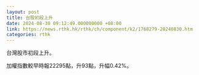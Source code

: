 ```yaml
---
layout: post
title: 台股初段上升
date: 2024-08-30 09:12:49.000000000 +08:00
link: https://news.rthk.hk/rthk/ch/component/k2/1768279-20240830.htm
categories: rthk
---
```


台灣股市初段上升。

加權指數較早時報22295點，升93點，升幅0.42%。
